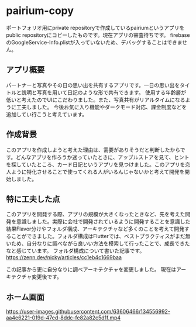 # pairium-copy
ポートフォリオ用にprivate repositoryで作成しているpairiumというアプリをpublic repositoryにコピーしたものです。現在アプリの審査待ちです。
firebaseのGoogleService-Info.plistが入っていないため、デバッグすることはできません。

## アプリ概要
パートナーと写真やその日の思い出を共有するアプリです。一日の思い出をタイトルと説明と写真を用いて日記のような形で共有できます。
使用する年齢層が低いと考えたのでUIにこだわりました。また、写真共有がリアルタイムになるように工夫しました。
今後お気に入り機能やダークモード対応、課金制度などを追加してい行こうと考えています。

## 作成背景
このアプリを作成しようと考えた理由は、需要がありそうだと判断したからです。どんなアプリを作ろうか迷っていたときに、アップルストアを見て、ヒントを探していたところ、カード日記というアプリを見つけました。このアプリを恋人ように特化させることで使ってくれる人がいるんじゃないかと考えて開発を開始しました。

## 特に工夫した点
このアプリを開発する際、アプリの規模が大きくなったときなど、先を考えた開発を意識しました。実際に会社で開発されているように開発することを意識した結果Flavor分けやフォルダ構成、アーキテクチャなど多くのことを考えて開発することができました。フォルダ構成はFlutterでは、ベストプラクティスがまだ無いため、自分なりに調べながら良いい方法を模索して行ったことで、成長できたなと感じています。
フォルダ構成について書いた記事です。
https://zenn.dev/nicky/articles/cc1eb4c1669baa

この記事から更に自分なりに調べアーキテクチャを変更しました。
現在はアーキテクチャ変更後です。

## ホーム画面
https://user-images.githubusercontent.com/63606466/134556992-aa4e6221-019d-47ed-8ddc-fe82a82c5d1f.mp4
